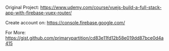 Original Project: https://www.udemy.com/course/vuejs-build-a-full-stack-app-with-firebase-vuex-router/

Create account on: https://console.firebase.google.com/

For More: https://gist.github.com/primarypartition/cd83e11fd12b58e019dd87bce0d4a415
